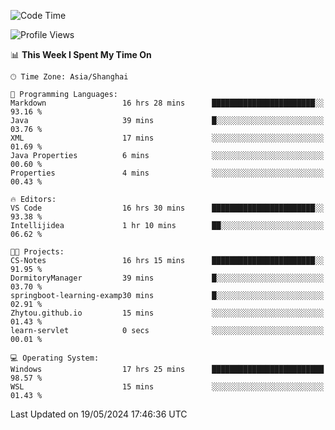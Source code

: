 <!--START_SECTION:waka-->
![Code Time](http://img.shields.io/badge/Code%20Time-1%2C700%20hrs%2040%20mins-blue)

![Profile Views](http://img.shields.io/badge/Profile%20Views-4-blue)

📊 **This Week I Spent My Time On** 

```text
🕑︎ Time Zone: Asia/Shanghai

💬 Programming Languages: 
Markdown                 16 hrs 28 mins      ███████████████████████░░   93.16 % 
Java                     39 mins             █░░░░░░░░░░░░░░░░░░░░░░░░   03.76 % 
XML                      17 mins             ░░░░░░░░░░░░░░░░░░░░░░░░░   01.69 % 
Java Properties          6 mins              ░░░░░░░░░░░░░░░░░░░░░░░░░   00.60 % 
Properties               4 mins              ░░░░░░░░░░░░░░░░░░░░░░░░░   00.43 % 

🔥 Editors: 
VS Code                  16 hrs 30 mins      ███████████████████████░░   93.38 % 
Intellijidea             1 hr 10 mins        ██░░░░░░░░░░░░░░░░░░░░░░░   06.62 % 

🐱‍💻 Projects: 
CS-Notes                 16 hrs 15 mins      ███████████████████████░░   91.95 % 
DormitoryManager         39 mins             █░░░░░░░░░░░░░░░░░░░░░░░░   03.70 % 
springboot-learning-examp30 mins             █░░░░░░░░░░░░░░░░░░░░░░░░   02.91 % 
Zhytou.github.io         15 mins             ░░░░░░░░░░░░░░░░░░░░░░░░░   01.43 % 
learn-servlet            0 secs              ░░░░░░░░░░░░░░░░░░░░░░░░░   00.01 % 

💻 Operating System: 
Windows                  17 hrs 25 mins      █████████████████████████   98.57 % 
WSL                      15 mins             ░░░░░░░░░░░░░░░░░░░░░░░░░   01.43 % 
```


 Last Updated on 19/05/2024 17:46:36 UTC
<!--END_SECTION:waka-->